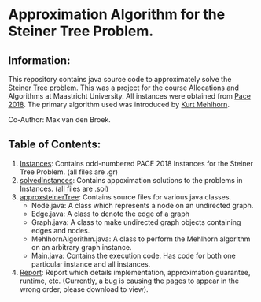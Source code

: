 # Approximation Algorithm for the Steiner Tree Problem.
## Information:
This repository contains java source code to approximately solve the [Steiner Tree problem](https://en.wikipedia.org/wiki/Steiner_tree_problem). 
This was a project for the course Allocations and Algorithms at Maastricht University.
All instances were obtained from [Pace 2018](https://github.com/PACE-challenge/SteinerTree-PACE-2018-instances).
The primary algorithm used was introduced by [Kurt Mehlhorn](https://people.mpi-inf.mpg.de/~mehlhorn/ftp/SteinerTrees.pdf).

Co-Author: Max van den Broek.

## Table of Contents:
1. [Instances](./Instances): Contains odd-numbered PACE 2018 Instances for the Steiner Tree Problem. (all files are .gr)
2. [solvedInstances](./solvedInstances): Contains appoximation solutions to the problems in Instances. (all files are .sol)
3. [approxsteinerTree](./approxsteinertree): Contains source files for various java classes.
    - Node.java: A class which represents a node on an undirected graph.
    - Edge.java: A class to denote the edge of a graph
    - Graph.java: A class to make undirected graph objects containing edges and nodes.
    - MehlhornAlgorithm.java: A class to perform the Mehlhorn algorithm on an arbitrary graph instance.
    - Main.java: Contains the execution code. Has code for both one particular instance and all instances.
4. [Report](https://github.com/shah-meet0/steiner_tree_approx/blob/3f3cb255c3ccd2393a50b434029d36b398132eb9/Report.pdf): Report which details implementation, approximation guarantee, runtime, etc. (Currently, a bug is causing the pages to appear in the wrong order, please download to view). 
    
